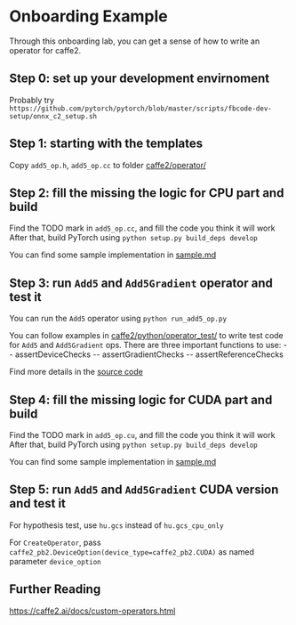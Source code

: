 # Onboarding Example

Through this onboarding lab, you can get a sense of how to write
an operator for caffe2.

## Step 0: set up your development envirnoment

Probably try `https://github.com/pytorch/pytorch/blob/master/scripts/fbcode-dev-setup/onnx_c2_setup.sh`

## Step 1: starting with the templates

Copy `add5_op.h`, `add5_op.cc` to folder [caffe2/operator/](https://github.com/pytorch/pytorch/tree/master/caffe2/operators)

## Step 2: fill the missing the logic for CPU part and build

Find the TODO mark in `add5_op.cc`, and fill the code you think it will work
After that, build PyTorch using `python setup.py build_deps develop`

You can find some sample implementation in [sample.md](https://github.com/caffe2/tutorials/tree/master/new_op/sample/sample.md)

## Step 3: run `Add5` and `Add5Gradient` operator and test it

You can run the `Add5` operator using `python run_add5_op.py`

You can follow examples in [caffe2/python/operator_test/](https://github.com/pytorch/pytorch/tree/master/caffe2/operators) to write test
code for `Add5` and `Add5Gradient` ops. There are three important functions to use:
-- assertDeviceChecks
-- assertGradientChecks
-- assertReferenceChecks

Find more details in the [source code](https://github.com/pytorch/pytorch/blob/master/caffe2/python/hypothesis_test_util.py)

## Step 4: fill the missing logic for CUDA part and build

Find the TODO mark in `add5_op.cu`, and fill the code you think it will work
After that, build PyTorch using `python setup.py build_deps develop`

You can find some sample implementation in [sample.md](https://github.com/caffe2/tutorials/tree/master/new_op/sample/sample.md)

## Step 5: run `Add5` and `Add5Gradient` CUDA version and test it

For hypothesis test, use `hu.gcs` instead of `hu.gcs_cpu_only`

For `CreateOperator`, pass `caffe2_pb2.DeviceOption(device_type=caffe2_pb2.CUDA)` as
named parameter `device_option`


## Further Reading
https://caffe2.ai/docs/custom-operators.html

